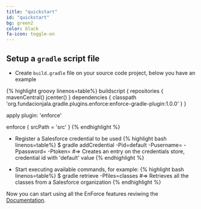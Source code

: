 ```yaml
---
title: "quickstart"
id: "quickstart"
bg: green2
color: black
fa-icon: toggle-on
---
```


## Setup a `gradle` script file

- Create `build.gradle` file on your source code project, below you have an example

{% highlight groovy linenos=table%}
buildscript {
   repositories {
       mavenCentral()
       jcenter()
   }
   dependencies {
       classpath 'org.fundacionjala.gradle.plugins.enforce:enforce-gradle-plugin:1.0.0'
   }
}

apply plugin: 'enforce'

enforce {
    srcPath = 'src'
}
{% endhighlight %}

- Register a Salesforce credential to be used
{% highlight bash linenos=table%}
   $ gradle addCredential  -Pid=default
                        -Pusername=<USER NAME>
                        -Ppassword=<PASSWORD> 
                        -Ptoken=<SECURITY TOKEN>
   #=> Creates an entry on the credentials store, credential id with 'default' value
{% endhighlight %}

- Start executing available commands, for example:
{% highlight bash linenos=table%}
   $ gradle retrieve -Pfiles=classes
   #=> Retrieves all the classes from a Salesforce organization
{% endhighlight %}

Now you can start using all the EnForce features reviwing the [Documentation](documentation.html).

